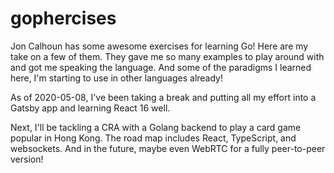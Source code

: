 # gophercises

Jon Calhoun has some awesome exercises for learning Go! Here are my take on a few of them. They gave me so many examples to play around with and got me speaking the language. And some of the paradigms I learned here, I'm starting to use in other languages already! 

As of 2020-05-08, I've been taking a break and putting all my effort into a Gatsby app and learning React 16 well. 

Next, I'll be tackling a CRA with a Golang backend to play a card game popular in Hong Kong. The road map includes React, TypeScript, and websockets. And in the future, maybe even WebRTC for a fully peer-to-peer version!

